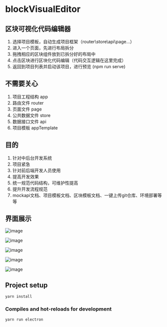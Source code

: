 # blockVisualEditor

## 区块可视化代码编辑器
1. 选择项目模板，自动生成项目框架（router\store\api\page...）
2. 进入一个页面，先进行布局拆分
3. 拖拽相应的区块组件放到已拆分好的布局中
4. 点击区块进行区块化代码编辑（代码交互逻辑在这里完成）
5. 返回到项目列表并启动该项目，进行预览 (npm run serve)

## 不需要关心
1. 项目工程结构 app
2. 路由文件 router
3. 页面文件 page
4. 公共数据文件 store
5. 数据接口文件 api
6. 项目模板 appTemplate

## 目的
1. 针对中后台开发系统
2. 项目紧急
3. 针对前后端开发人员使用
4. 提高开发效果
5. 统一规范代码结构，可维护性提高
6. 提升开发流程规范
7. mockapi文档、项目模板文档、区块模板文档、一键上传git仓库、环境部署等等

## 界面展示

![image](https://raw.githubusercontent.com/sww1230/blockVisualEditor/master/pic/a.png)

![image](https://raw.githubusercontent.com/sww1230/blockVisualEditor/master/pic/b.png)

![image](https://raw.githubusercontent.com/sww1230/blockVisualEditor/master/pic/c.png)

![image](https://raw.githubusercontent.com/sww1230/blockVisualEditor/master/pic/d.png)

![image](https://raw.githubusercontent.com/sww1230/blockVisualEditor/master/pic/e.png)

## Project setup
```
yarn install
```

### Compiles and hot-reloads for development
```
yarn run electron
```
